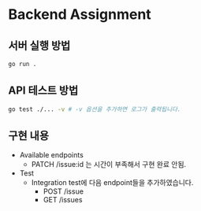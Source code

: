 # Backend Assignment

## 서버 실행 방법

```bash
go run .
```

## API 테스트 방법

```bash
go test ./... -v # -v 옵션을 추가하면 로그가 출력됩니다.
```

## 구현 내용

- Available endpoints
  - PATCH /issue:id 는 시간이 부족해서 구현 완료 안됨.
- Test
  - Integration test에 다음 endpoint들을 추가하였습니다.
    - POST /issue
    - GET /issues
